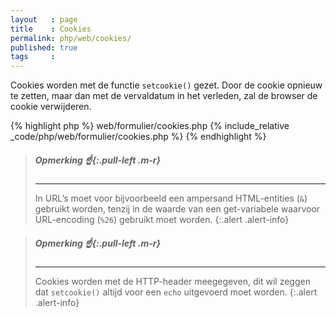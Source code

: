 ```yaml
---
layout   : page
title    : Cookies
permalink: php/web/cookies/
published: true
tags     :
---
```


Cookies worden met de functie `setcookie()` gezet. Door de cookie opnieuw te zetten, maar dan met de vervaldatum in het verleden, zal de browser de cookie verwijderen.

{% highlight php %}
web/formulier/cookies.php
{% include_relative _code/php/web/formulier/cookies.php %}
{% endhighlight %}

> ##### **Opmerking** *:point_up:*{:.pull-left .m-r}
> ---
> In URL’s moet voor bijvoorbeeld een ampersand HTML-entities (`&`) gebruikt worden, tenzij in de waarde van een get-variabele waarvoor URL-encoding (`%26`) gebruikt moet worden.
{:.alert .alert-info}

> ##### **Opmerking** *:point_up:*{:.pull-left .m-r}
> ---
> Cookies worden met de HTTP-header meegegeven, dit wil zeggen dat `setcookie()` altijd voor een `echo` uitgevoerd moet worden.
{:.alert .alert-info}
